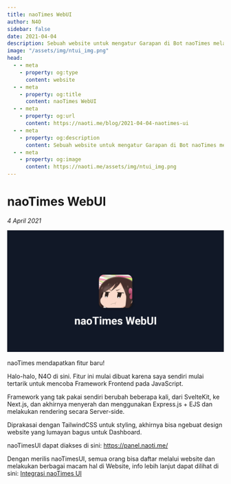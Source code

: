 ```yaml
---
title: naoTimes WebUI
author: N4O
sidebar: false
date: 2021-04-04
description: Sebuah website untuk mengatur Garapan di Bot naoTimes melalu browser anda
image: "/assets/img/ntui_img.png"
head:
  - - meta
    - property: og:type
      content: website
  - - meta
    - property: og:title
      content: naoTimes WebUI
  - - meta
    - property: og:url
      content: https://naoti.me/blog/2021-04-04-naotimes-ui
  - - meta
    - property: og:description
      content: Sebuah website untuk mengatur Garapan di Bot naoTimes melalu browser anda
  - - meta
    - property: og:image
      content: https://naoti.me/assets/img/ntui_img.png
---
```


# naoTimes WebUI

_4 April 2021_

![ntui Splash](/assets/img/ntui_img.png)

naoTimes mendapatkan fitur baru!

<!--truncate-->

Halo-halo, N4O di sini. Fitur ini mulai dibuat karena saya sendiri mulai tertarik untuk mencoba Framework Frontend pada JavaScript.

Framework yang tak pakai sendiri berubah beberapa kali, dari SvelteKit, ke Next.js, dan akhirnya menyerah dan menggunakan Express.js + EJS dan melakukan rendering secara Server-side.

Diprakasai dengan TailwindCSS untuk styling, akhirnya bisa ngebuat design website yang lumayan bagus untuk Dashboard.

naoTimesUI dapat diakses di sini: https://panel.naoti.me/

Dengan merilis naoTimesUI, semua orang bisa daftar melalui website dan melakukan berbagai macam hal di Website, info lebih lanjut dapat dilihat di sini: [Integrasi naoTimes UI](/docs/integrasi/naotimesui)